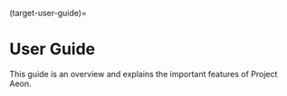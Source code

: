 (target-user-guide)=
# User Guide
This guide is an overview and explains the important features of Project Aeon.